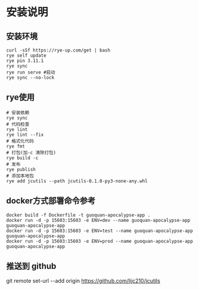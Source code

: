 # 安装说明

## 安装环境

``` shell
curl -sSf https://rye-up.com/get | bash
rye self update
rye pin 3.11.1
rye sync
rye run serve #启动
rye sync --no-lock
```

## rye使用

```shell
# 安装依赖
rye sync
# 代码检查
rye lint
rye lint --fix
# 格式化代码
rye fmt
# 打包(加-c 清除打包)
rye build -c
# 发布
rye publish
# 添加本地包
rye add jcutils --path jcutils-0.1.0-py3-none-any.whl
```

## docker方式部署命令参考

```shell
docker build -f Dockerfile -t guoquan-apocalypse-app .
docker run -d -p 15603:15603 -e ENV=dev --name guoquan-apocalypse-app guoquan-apocalypse-app
docker run -d -p 15603:15603 -e ENV=test --name guoquan-apocalypse-app guoquan-apocalypse-app
docker run -d -p 15603:15603 -e ENV=prod --name guoquan-apocalypse-app guoquan-apocalypse-app
```


## 推送到 github

git remote set-url --add origin https://github.com/lijc210/jcutils

